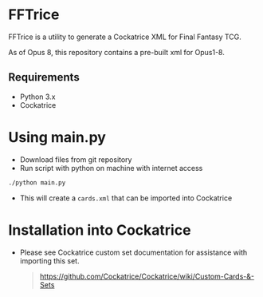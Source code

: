 # FFTrice

FFTrice is a utility to generate a Cockatrice XML for Final Fantasy TCG.

As of Opus 8, this repository contains a pre-built xml for Opus1-8.

## Requirements
- Python 3.x
- Cockatrice

# Using main.py
- Download files from git repository
- Run script with python on machine with internet access
```bash
./python main.py
```
- This will create a `cards.xml` that can be imported into Cockatrice

# Installation into Cockatrice
- Please see Cockatrice custom set documentation for assistance with importing this set.
    >https://github.com/Cockatrice/Cockatrice/wiki/Custom-Cards-&-Sets